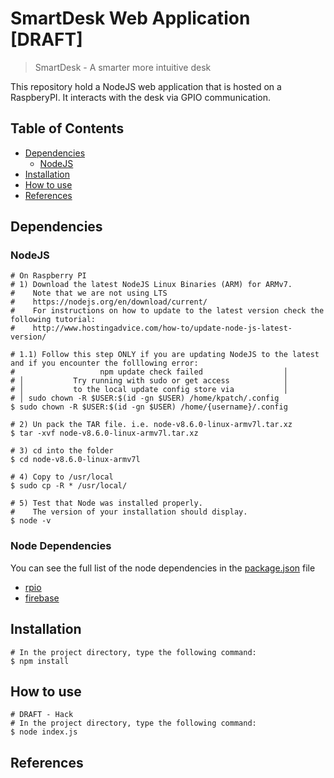 # SmartDesk Web Application [DRAFT]
> SmartDesk - A smarter more intuitive desk

This repository hold a NodeJS web application that is hosted on a RaspberyPI. It interacts with the desk via GPIO communication.

## Table of Contents
- [Dependencies](#dependencies)
  - [NodeJS](#nodejs)
- [Installation](#installation)
- [How to use](#how-to-use)
- [References](#references)

## Dependencies

### NodeJS

```
# On Raspberry PI
# 1) Download the latest NodeJS Linux Binaries (ARM) for ARMv7. 
#    Note that we are not using LTS
#    https://nodejs.org/en/download/current/
#    For instructions on how to update to the latest version check the following tutorial:
#    http://www.hostingadvice.com/how-to/update-node-js-latest-version/

# 1.1) Follow this step ONLY if you are updating NodeJS to the latest and if you encounter the folllowing error:
#                   npm update check failed                  │
# │           Try running with sudo or get access            │
# │           to the local update config store via           │
# │ sudo chown -R $USER:$(id -gn $USER) /home/kpatch/.config
$ sudo chown -R $USER:$(id -gn $USER) /home/{username}/.config

# 2) Un pack the TAR file. i.e. node-v8.6.0-linux-armv7l.tar.xz
$ tar -xvf node-v8.6.0-linux-armv7l.tar.xz

# 3) cd into the folder
$ cd node-v8.6.0-linux-armv7l

# 4) Copy to /usr/local
$ sudo cp -R * /usr/local/

# 5) Test that Node was installed properly. 
#    The version of your installation should display.
$ node -v
```

### Node Dependencies

You can see the full list of the node dependencies in the [package.json](https://github.com/ATR-Lab/smartdesk-web-app/blob/develop/package.json) file

- [rpio](https://www.npmjs.com/package/rpio)
- [firebase](https://www.npmjs.com/package/firebase)

## Installation 

```
# In the project directory, type the following command:
$ npm install
```

## How to use
```
# DRAFT - Hack
# In the project directory, type the following command:
$ node index.js
```

## References
